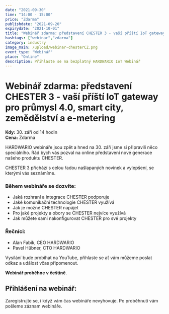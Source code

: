 ```yaml
---
date: "2021-09-30"
time: "14:00 - 15:00"
price: "Zdarma"
publishdate: "2021-09-20"
expirydate: "2021-10-01"
title: "Webinář zdarma: představení CHESTER 3 - vaší příští IoT gateway pro průmysl 4.0, smart city, zemědělství a e-metering"
hashtags: ["webinar","zdarma"]
category: industry
image_main: /upload/webinar-chesterCZ.png
event_type: "Webinář"
place: "Online"
description: Přihlaste se na bezplatný HARDWARIO IoT Webinář
---
```


<div class = "row">
<div class = "col pr-30">

 <h1 class="font-weight-black font-36 font-md-46 pb-20 pb-md-30 font-md-lnh48">Webinář zdarma: představení CHESTER 3 - vaší příští IoT gateway pro průmysl 4.0, smart city, zemědělství a e-metering</h1>

<p>
<strong>Kdy:</strong> 30. září od 14 hodin<br/>
<strong>Cena:</strong> Zdarma</p>

<p>HARDWARIO webináře jsou zpět a hned na 30. září jsme si připravili něco speciálního. Rád bych vás pozval na online představení nové generace našeho produktu CHESTER. </p>

<p>CHESTER 3 přichází s celou řadou našlapaných novinek a vylepšení, se kterými vás seznámíme.</p>

<h3 class = "pb-10">Během webináře se dozvíte:</h3>
<ul>
<li class = "pb-0">Jaká rozhraní a integrace CHESTER podporuje</li>
<li class = "pb-0">Jaké komunikační technologie CHESTER využívá</li>
<li class = "pb-0">Jak je možné CHESTER napájet</li>
<li class = "pb-0">Pro jaké projekty a obory se CHESTER nejvíce využívá</li>
<li class = "pb-0">Jak můžete sami nakonfigurovat CHESTER pro své projekty</li>
</ul>

<h3 class = "pb-10">Řečníci:</h3>

<ul>
<li class = "pb-0">Alan Fabik, CEO HARDWARIO</li>
<li>Pavel Hübner, CTO HARDWARIO</li>
</ul>
<p>Vysílání bude probíhat na YouTube, přihlaste se ať vám můžeme poslat odkaz a událost včas připomenout.</p>
<p><strong>Webinář proběhne v češtině</strong>.</p>

</div>
<div class = "col-12 col-md-5">
<div class = "px-10 py-20 mb-20 shadow">
<h2 class = "font-weight-black font-24 font-md-24 mb-20">Přihlášení na webinář:</h2>
<script charset="utf-8" type="text/javascript" src="//js.hsforms.net/forms/shell.js"></script>
<script>
jQuery(window).scroll(function() {
if (!jQuery('.hbspt-form').length) {
hbspt.forms.create({
    portalId: "5453210",
    formId: "83b850f9-32d3-4220-a786-76ffe1e692e4"
});
}
});
</script>
<p class = "font-14 font-lnh16">Zaregistrujte se, i když vám čas webináře nevyhovuje. Po proběhnutí vám pošleme záznam webináře.</p>
</div>
</div>
</div>
